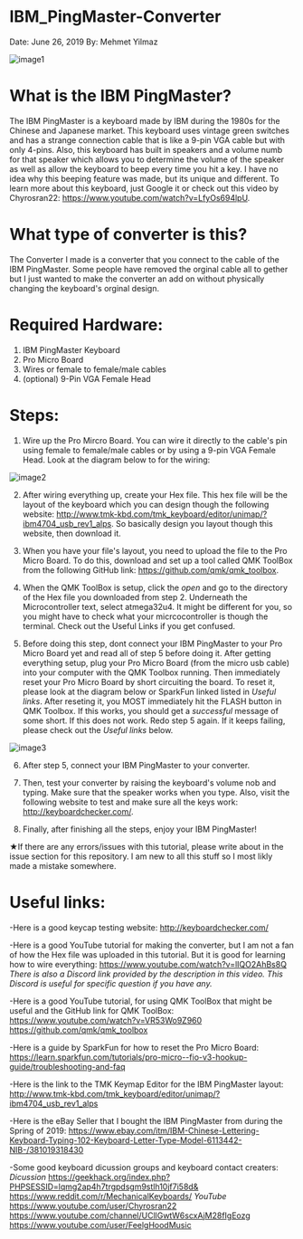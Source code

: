 # IBM_PingMaster-Converter
Date: June 26, 2019
By:   Mehmet Yilmaz

![image1](https://user-images.githubusercontent.com/15916367/60220638-f274b680-9833-11e9-83e8-e7d3813d3a03.jpg)

# What is the IBM PingMaster?
The IBM PingMaster is a keyboard made by IBM during the 1980s for the Chinese and Japanese market. This keyboard uses vintage green switches and has a strange connection cable that is like a 9-pin VGA cable but with only 4-pins. Also, this keyboard has built in speakers and a volume numb for that speaker which allows you to determine the volume of the speaker as well as allow the keyboard to beep every time you hit a key. I have no idea why this beeping feature was made, but its unique and different. To learn more about this keyboard, just Google it or check out this video by Chyrosran22: https://www.youtube.com/watch?v=LfyOs694lpU.

# What type of converter is this?
The Converter I made is a converter that you connect to the cable of the IBM PingMaster. Some people have removed the orginal cable all to gether but I just wanted to make the converter an add on without physically changing the keyboard's orginal design.

# Required Hardware:
  1) IBM PingMaster Keyboard
  2) Pro Micro Board
  3) Wires or female to female/male cables
  4) (optional) 9-Pin VGA Female Head

# Steps:
1) Wire up the Pro Mircro Board. You can wire it directly to the cable's pin using female to female/male cables or by using a 9-pin VGA Female Head. Look at the diagram below to for the wiring:

![image2](https://user-images.githubusercontent.com/15916367/60220970-1389d700-9835-11e9-9c2d-37c970cc0075.png)

2) After wiring everything up, create your Hex file. This hex file will be the layout of the keyboard which you can design though the following website: http://www.tmk-kbd.com/tmk_keyboard/editor/unimap/?ibm4704_usb_rev1_alps. So basically design you layout though this website, then download it.

3) When you have your file's layout, you need to upload the file to the Pro Micro Board. To do this, download and set up a tool called QMK ToolBox from the following GitHub link: https://github.com/qmk/qmk_toolbox. 

4) When the QMK ToolBox is setup, click the *open* and go to the directory of the Hex file you downloaded from step 2. Underneath the Microcontroller text, select atmega32u4. It might be different for you, so you might have to check what your micrcocontroller is though the terminal. Check out the Useful Links if you get confused.

5) Before doing this step, dont connect your IBM PingMaster to your Pro Micro Board yet and read all of step 5 before doing it. After getting everything setup, plug your Pro Micro Board (from the micro usb cable) into your computer with the QMK Toolbox running. Then immediately reset your Pro Micro Board by short circuiting the board. To reset it, please look at the diagram below or SparkFun linked listed in *Useful links*. After reseting it, you MOST immediately hit the FLASH button in QMK Toolbox. If this works, you should get a *successful* message of some short. If this does not work. Redo step 5 again. If it keeps failing, please check out the *Useful links* below.

![image3](https://user-images.githubusercontent.com/15916367/60221379-a4ad7d80-9836-11e9-9151-1e077da1dbf4.jpg)

6) After step 5, connect your IBM PingMaster to your converter.

7) Then, test your converter by raising the keyboard's volume nob and typing. Make sure that the speaker works when you type. Also, visit the following website to test and make sure all the keys work: http://keyboardchecker.com/.

8) Finally, after finishing all the steps, enjoy your IBM PingMaster!

★If there are any errors/issues with this tutorial, please write about in the issue section for this repository. I am new to all this stuff so I most likly made a mistake somewhere.

# Useful links:
-Here is a good keycap testing website:
http://keyboardchecker.com/

-Here is a good YouTube tutorial for making the converter, but I am not a fan of how the Hex file was uploaded in this tutorial. But it is good for learning how to wire everything:
https://www.youtube.com/watch?v=lIQO2AhBs8Q
*There is also a Discord link provided by the description in this video. This Discord is useful for specific question if you have any.*

-Here is a good YouTube tutorial, for using QMK ToolBox that might be useful and the GitHub link for QMK ToolBox:
https://www.youtube.com/watch?v=VR53Wo9Z960
https://github.com/qmk/qmk_toolbox

-Here is a guide by SparkFun for how to reset the Pro Micro Board:
https://learn.sparkfun.com/tutorials/pro-micro--fio-v3-hookup-guide/troubleshooting-and-faq

-Here is the link to the TMK Keymap Editor for the IBM PingMaster layout:
http://www.tmk-kbd.com/tmk_keyboard/editor/unimap/?ibm4704_usb_rev1_alps

-Here is the eBay Seller that I bought the IBM PingMaster from during the Spring of 2019:
https://www.ebay.com/itm/IBM-Chinese-Lettering-Keyboard-Typing-102-Keyboard-Letter-Type-Model-6113442-NIB-/381019318430

-Some good keyboard dicussion groups and keyboard contact creaters:
*Dicussion*
https://geekhack.org/index.php?PHPSESSID=lqmg2ap4h7trgpdsgm9stlh10jf7i58d&
https://www.reddit.com/r/MechanicalKeyboards/
*YouTube*
https://www.youtube.com/user/Chyrosran22
https://www.youtube.com/channel/UCllGwtW6scxAjM28fIgEozg
https://www.youtube.com/user/FeelgHoodMusic
